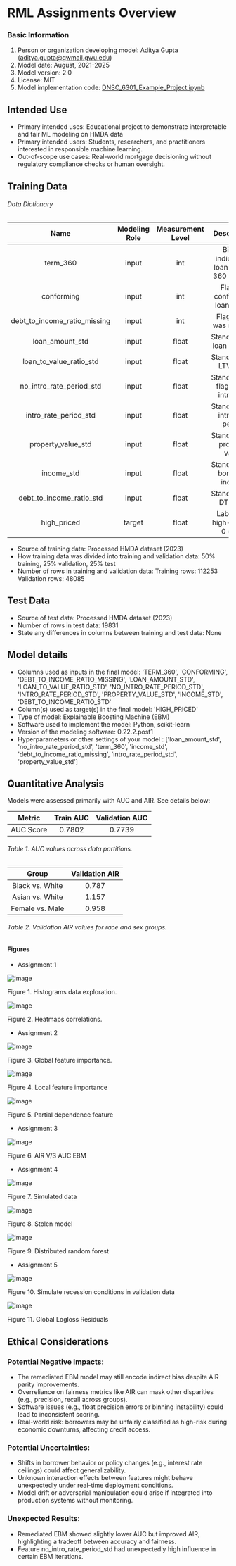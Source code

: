 # RML Assignments Overview

### Basic Information

1. Person or organization developing model: Aditya Gupta (aditya.gupta@gwmail.gwu.edu)
 2. Model date: August, 2021-2025
 3. Model version: 2.0
 4. License: MIT
 5. Model implementation code: [DNSC_6301_Example_Project.ipynb](https://github.com/jphall663/GWU_DNSC_6301_project/blob/main/DNSC_6301_Example_Project.ipynb) 

## Intended Use
   * Primary intended uses: Educational project to demonstrate interpretable and fair ML modeling on HMDA data
   * Primary intended users: Students, researchers, and practitioners interested in responsible machine learning.
   * Out-of-scope use cases: Real-world mortgage decisioning without regulatory compliance checks or human oversight.

## Training Data
   ###### Data Dictionary
|       Name       | Modeling Role | Measurement Level |                        Description                         |
|:---------------:|:-------------:|:-----------------:|:---------------------------------------------------------:|
|     term_360     |     input     |        int        | Binary indicator if loan term is 360 months |
|    conforming    |     input     |        int        | Flag for conforming loan status |
| debt_to_income_ratio_missing | input | int | Flag if DTI was missing |
| loan_amount_std  |     input     |       float       | Standardized loan amount       |
| loan_to_value_ratio_std |  input  |      float       | Standardized LTV ratio      |
| no_intro_rate_period_std | input | float | Standardized flag for no intro rate     |
| intro_rate_period_std | input | float | Standardized intro rate period    |
| property_value_std |  input      |      float        | Standardized property value |
|   income_std     |     input     |       float       | Standardized borrower income   |
| debt_to_income_ratio_std | input | float | Standardized DTI ratio |
|   high_priced    |    target     |       float       | Label: 1 = high-priced, 0 = not |

   * Source of training data: Processed HMDA dataset (2023)
   * How training data was divided into training and validation data: 50% training, 25% validation, 25% test
   * Number of rows in training and validation data:
     Training rows: 112253
     Validation rows: 48085

## Test Data
   * Source of test data: Processed HMDA dataset (2023)
   * Number of rows in test data: 19831
   * State any differences in columns between training and test data: None

## Model details
   * Columns used as inputs in the final model: 'TERM_360', 'CONFORMING', 'DEBT_TO_INCOME_RATIO_MISSING', 'LOAN_AMOUNT_STD', 'LOAN_TO_VALUE_RATIO_STD', 'NO_INTRO_RATE_PERIOD_STD', 'INTRO_RATE_PERIOD_STD', 'PROPERTY_VALUE_STD', 'INCOME_STD', 'DEBT_TO_INCOME_RATIO_STD'
   * Column(s) used as target(s) in the final model: 'HIGH_PRICED'
   * Type of model: Explainable Boosting Machine (EBM)
   * Software used to implement the model: Python, scikit-learn
   * Version of the modeling software: 0.22.2.post1
   * Hyperparameters or other settings of your model : ['loan_amount_std', 'no_intro_rate_period_std', 'term_360', 'income_std', 'debt_to_income_ratio_missing', 'intro_rate_period_std', 'property_value_std']

## Quantitative Analysis
Models were assessed primarily with AUC and AIR. See details below:

| Metric    | Train AUC | Validation AUC |
|:--------:|:---------:|:--------------:|
| AUC Score | 0.7802    | 0.7739         |
    
###### Table 1. AUC values across data partitions.
    
| Group               | Validation AIR |
|:------------------:|:--------------:|
| Black vs. White     | 0.787          |
| Asian vs. White     | 1.157          |
| Female vs. Male     | 0.958          |
    
###### Table 2. Validation AIR values for race and sex groups.
 

#### Figures 

* Assignment 1

![image](https://github.com/user-attachments/assets/3bde93c3-9e85-4ba3-9d58-afdf3ff6768a)

Figure 1. Histograms data exploration.

![image](https://github.com/user-attachments/assets/5509c352-3f74-4185-851f-3f241cd33f8b)

Figure 2. Heatmaps correlations.

* Assignment 2

![image](https://github.com/user-attachments/assets/52804666-89ee-4ab0-9172-75f08d00f5f3)

Figure 3. Global feature importance.

![image](https://github.com/user-attachments/assets/491d1399-613e-4da3-a9f1-a5a56ec8a6c5)

Figure 4. Local feature importance

![image](https://github.com/user-attachments/assets/bb860789-ef80-4205-806b-b0761212c2d6)

Figure 5. Partial dependence feature

* Assignment 3

![image](https://github.com/user-attachments/assets/1d3c8db5-3369-4cb5-bd2e-1467fd8e9ce6)

Figure 6. AIR V/S AUC EBM

* Assignment 4

![image](https://github.com/user-attachments/assets/6d3b72fc-93af-4f99-993e-0434f092f6fd)

Figure 7. Simulated data

![image](https://github.com/user-attachments/assets/ca7a066e-48ea-41bf-8e6b-397fc4b3153d)

Figure 8. Stolen model

![image](https://github.com/user-attachments/assets/561077de-83e4-4331-921e-79abe7c0fe37)

Figure 9. Distributed random forest

* Assignment 5

![image](https://github.com/user-attachments/assets/95cfa5cc-cbb2-4cd2-b068-659d98dfe640)

Figure 10. Simulate recession conditions in validation data

![image](https://github.com/user-attachments/assets/71eb3c14-bbb0-40aa-ad43-e397ac389fc8)

Figure 11. Global Logloss Residuals 

## Ethical Considerations

### Potential Negative Impacts:
* The remediated EBM model may still encode indirect bias despite AIR parity improvements.
* Overreliance on fairness metrics like AIR can mask other disparities (e.g., precision, recall across groups).
* Software issues (e.g., float precision errors or binning instability) could lead to inconsistent scoring.
* Real-world risk: borrowers may be unfairly classified as high-risk during economic downturns, affecting credit access.

### Potential Uncertainties:

* Shifts in borrower behavior or policy changes (e.g., interest rate ceilings) could affect generalizability.
* Unknown interaction effects between features might behave unexpectedly under real-time deployment conditions.
* Model drift or adversarial manipulation could arise if integrated into production systems without monitoring.

### Unexpected Results:

* Remediated EBM showed slightly lower AUC but improved AIR, highlighting a tradeoff between accuracy and fairness.
* Feature no_intro_rate_period_std had unexpectedly high influence in certain EBM iterations.
